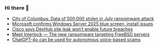 ### Hi there 👋

<!--START_SECTION:feed-->
* [City of Columbus: Data of 500,000 stolen in July ransomware attack](https://www.bleepingcomputer.com/news/security/city-of-columbus-data-of-500-000-stolen-in-july-ransomware-attack/)
* [Microsoft confirms Windows Server 2025 blue screen, install issues](https://www.bleepingcomputer.com/news/microsoft/microsoft-confirms-windows-server-2025-blue-screen-install-issues/)
* [Cisco says DevHub site leak won’t enable future breaches](https://www.bleepingcomputer.com/news/security/cisco-says-devhub-site-leak-wont-enable-future-breaches/)
* [Meet Interlock — The new ransomware targeting FreeBSD servers](https://www.bleepingcomputer.com/news/security/meet-interlock-the-new-ransomware-targeting-freebsd-servers/)
* [ChatGPT-4o can be used for autonomous voice-based scams](https://www.bleepingcomputer.com/news/security/chatgpt-4o-can-be-used-for-autonomous-voice-based-scams/)
<!--END_SECTION:feed-->

<!--
**frankenk/frankenk** is a ✨ _special_ ✨ repository because its `README.md` (this file) appears on your GitHub profile.

Here are some ideas to get you started:

- 🔭 I’m currently working on ...
- 🌱 I’m currently learning ...
- 👯 I’m looking to collaborate on ...
- 🤔 I’m looking for help with ...
- 💬 Ask me about ...
- 📫 How to reach me: ...
- 😄 Pronouns: ...
- ⚡ Fun fact: ...
-->



